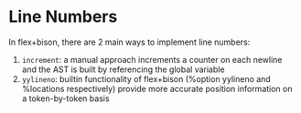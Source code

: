 # Line Numbers

In flex+bison, there are 2 main ways to implement line numbers:
1. `increment`: a manual approach increments a counter on each newline and the AST is built by referencing the global variable
2. `yylineno`: builtin functionality of flex+bison (%option yylineno and %locations respectively) provide more accurate position information on a token-by-token basis
